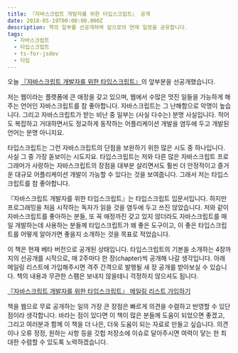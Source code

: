 ```yaml
---
title: 『자바스크립트 개발자를 위한 타입스크립트』 공개
date: 2018-05-19T00:00:00.000Z
description: 책의 일부를 선공개하며 앞으로의 연재 일정을 공유합니다.
tags:
  - 자바스크립트
  - 타입스크립트
  - ts-for-jsdev
  - 타입
---
```


오늘 [『자바스크립트 개발자를 위한 타입스크립트』](https://ahnheejong.gitbook.io/ts-for-jsdev/)의 앞부분을 선공개했습니다.

저는 웹이라는 플랫폼에 큰 애정을 갖고 있으며, 웹에서 수많은 멋진 일들을 가능하게 해주는 언어인 자바스크립트를 참 좋아합니다. 자바스크립트는 그 난해함으로 악명이 높습니다. 그리고 자바스크립트가 받는 비난 중 일부는 (사실 다수는) 분명 사실입니다. 적어도 복잡하고 거대하면서도 정교하게 동작하는 어플리케이션 개발을 염두에 두고 개발된 언어는 분명 아니지요.

타입스크립트는 그런 자바스크립트의 단점을 보완하기 위한 많은 시도 중 하나입니다. 사실 그 중 가장 돋보이는 시도지요. 타입스크립트는 저와 다른 많은 자바스크립트 프로그래머가 사랑하는 자바스크립트의 장점을 대부분 살리면서도 훨씬 더 안정적이고 즐거운 대규모 어플리케이션 개발이 가능할 수 있다는 것을 보여줍니다. 그래서 저는 타입스크립트를 참 좋아합니다.

『자바스크립트 개발자를 위한 타입스크립트』는 타입스크립트 입문서입니다. 하지만 프로그래밍을 처음 시작하는 독자가 읽을 것을 염두에 두고 쓰진 않았습니다. 저와 같이 자바스크립트를 좋아하는 분들, 또 꼭 애정까진 갖고 있지 않더라도 자바스크립트를 매일 개발하는데 사용하는 분들께 타입스크립트가 왜 좋은 도구이고, 이 좋은 타입스크립트를 어떻게 알아가면 좋을지 소개하는 것을 목표로 적었습니다.

이 책은 현재 베타 버전으로 공개된 상태입니다. 타입스크립트의 기본을 소개하는 4장까지의 선공개를 시작으로, 매 2주마다 한 장(chapter)씩 공개해 나갈 생각입니다. 아래 메일링 리스트에 가입해주시면 격주 간격으로 발행될 새 장 공개를 받아보실 수 있습니다. 책의 내용과 무관한 스팸은 보내지 않을테니 걱정하지 않으셔도 됩니다.

[『자바스크립트 개발자를 위한 타입스크립트』 메일링 리스트 가입하기](https://mailchi.mp/413644e9615c/ts-for-jsdev)

책을 웹으로 무료 공개하는 일의 가장 큰 장점은 빠르게 의견을 수렴하고 반영할 수 있단 점이라 생각합니다. 바라는 점이 있다면 이 책이 많은 분들께 도움이 되었으면 좋겠고, 그리고 여러분과 함께 이 책을 더 나은, 더욱 도움이 되는 자료로 만들고 싶습니다. 의견이나 오류 정정, 원하는 사항 등을 깃헙 저장소에 이슈로 달아주시면 여력이 닿는 한 최대한 수렴할 수 있도록 노력하겠습니다.
